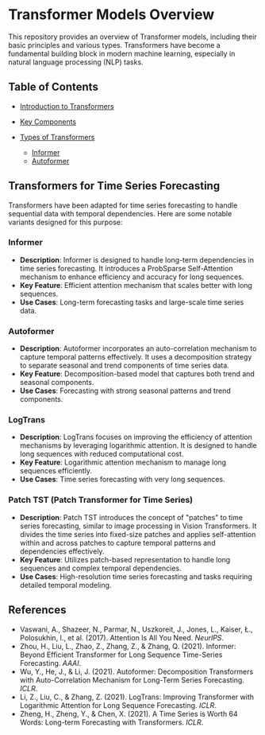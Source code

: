 # Transformer Models Overview

This repository provides an overview of Transformer models, including their basic principles and various types.
Transformers have become a fundamental building block in modern machine learning, especially in natural language processing (NLP) tasks.

## Table of Contents
- [Introduction to Transformers](#introduction-to-transformers)
- [Key Components](#key-components)
- [Types of Transformers](#types-of-transformers)
  
  - [Informer](#Informer)
  - [Autoformer](#Autoformer)

## Transformers for Time Series Forecasting

Transformers have been adapted for time series forecasting to handle sequential data with temporal dependencies. Here are some notable variants designed for this purpose:

### Informer

- **Description**: Informer is designed to handle long-term dependencies in time series forecasting. It introduces a ProbSparse Self-Attention mechanism to enhance efficiency and accuracy for long sequences.
- **Key Feature**: Efficient attention mechanism that scales better with long sequences.
- **Use Cases**: Long-term forecasting tasks and large-scale time series data.

### Autoformer

- **Description**: Autoformer incorporates an auto-correlation mechanism to capture temporal patterns effectively. It uses a decomposition strategy to separate seasonal and trend components of time series data.
- **Key Feature**: Decomposition-based model that captures both trend and seasonal components.
- **Use Cases**: Forecasting with strong seasonal patterns and trend components.

### LogTrans

- **Description**: LogTrans focuses on improving the efficiency of attention mechanisms by leveraging logarithmic attention. It is designed to handle long sequences with reduced computational cost.
- **Key Feature**: Logarithmic attention mechanism to manage long sequences efficiently.
- **Use Cases**: Time series forecasting with very long sequences.

### Patch TST (Patch Transformer for Time Series)

- **Description**: Patch TST introduces the concept of "patches" to time series forecasting, similar to image processing in Vision Transformers. It divides the time series into fixed-size patches and applies self-attention within and across patches to capture temporal patterns and dependencies effectively.
- **Key Feature**: Utilizes patch-based representation to handle long sequences and complex temporal dependencies.
- **Use Cases**: High-resolution time series forecasting and tasks requiring detailed temporal modeling.

## References

- Vaswani, A., Shazeer, N., Parmar, N., Uszkoreit, J., Jones, L., Kaiser, Ł., Polosukhin, I., et al. (2017). Attention Is All You Need. *NeurIPS*.
- Zhou, H., Liu, L., Zhao, Z., Zhang, Z., & Zhang, Q. (2021). Informer: Beyond Efficient Transformer for Long Sequence Time-Series Forecasting. *AAAI*.
- Wu, Y., He, J., & Li, J. (2021). Autoformer: Decomposition Transformers with Auto-Correlation Mechanism for Long-Term Series Forecasting. *ICLR*.
- Li, Z., Liu, C., & Zhang, Z. (2021). LogTrans: Improving Transformer with Logarithmic Attention for Long Sequence Forecasting. *ICLR*.
- Zheng, H., Zheng, Y., & Chen, X. (2021). A Time Series is Worth 64 Words: Long-term Forecasting with Transformers. *ICLR*.
